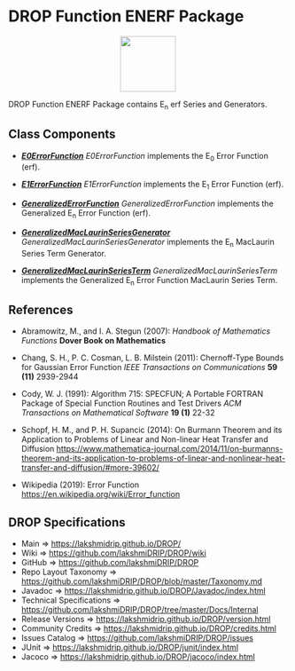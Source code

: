 # DROP Function ENERF Package

<p align="center"><img src="https://github.com/lakshmiDRIP/DROP/blob/master/DRIP_Logo.gif?raw=true" width="100"></p>

DROP Function ENERF Package contains E<sub>n</sub> erf Series and Generators.


## Class Components

 * [***E0ErrorFunction***](https://github.com/lakshmiDRIP/DROP/tree/master/src/main/java/org/drip/function/enerf/E0ErrorFunction.java)
 <i>E0ErrorFunction</i> implements the E<sub>0</sub> Error Function (erf).

 * [***E1ErrorFunction***](https://github.com/lakshmiDRIP/DROP/tree/master/src/main/java/org/drip/function/enerf/E1ErrorFunction.java)
 <i>E1ErrorFunction</i> implements the E<sub>1</sub> Error Function (erf).

 * [***GeneralizedErrorFunction***](https://github.com/lakshmiDRIP/DROP/tree/master/src/main/java/org/drip/function/enerf/GeneralizedErrorFunction.java)
 <i>GeneralizedErrorFunction</i> implements the Generalized E<sub>n</sub> Error Function (erf).

 * [***GeneralizedMacLaurinSeriesGenerator***](https://github.com/lakshmiDRIP/DROP/tree/master/src/main/java/org/drip/function/enerf/GeneralizedMacLaurinSeriesGenerator.java)
 <i>GeneralizedMacLaurinSeriesGenerator</i> implements the E<sub>n</sub> MacLaurin Series Term Generator.

 * [***GeneralizedMacLaurinSeriesTerm***](https://github.com/lakshmiDRIP/DROP/tree/master/src/main/java/org/drip/function/enerf/GeneralizedMacLaurinSeriesTerm.java)
 <i>GeneralizedMacLaurinSeriesTerm</i> implements the Generalized E<sub>n</sub> Error Function MacLaurin Series Term.


## References

 * Abramowitz, M., and I. A. Stegun (2007): <i>Handbook of Mathematics Functions</i> <b>Dover Book on Mathematics</b>

 * Chang, S. H., P. C. Cosman, L. B. Milstein (2011): Chernoff-Type Bounds for Gaussian Error Function <i>IEEE Transactions on Communications</i> <b>59 (11)</b> 2939-2944

 * Cody, W. J. (1991): Algorithm 715: SPECFUN; A Portable FORTRAN Package of Special Function Routines and Test Drivers <i>ACM Transactions on Mathematical Software</i> <b>19 (1)</b> 22-32

 * Schopf, H. M., and P. H. Supancic (2014): On Burmann Theorem and its Application to Problems of Linear and Non-linear Heat Transfer and Diffusion https://www.mathematica-journal.com/2014/11/on-burmanns-theorem-and-its-application-to-problems-of-linear-and-nonlinear-heat-transfer-and-diffusion/#more-39602/

 * Wikipedia (2019): Error Function https://en.wikipedia.org/wiki/Error_function


## DROP Specifications

 * Main                     => https://lakshmidrip.github.io/DROP/
 * Wiki                     => https://github.com/lakshmiDRIP/DROP/wiki
 * GitHub                   => https://github.com/lakshmiDRIP/DROP
 * Repo Layout Taxonomy     => https://github.com/lakshmiDRIP/DROP/blob/master/Taxonomy.md
 * Javadoc                  => https://lakshmidrip.github.io/DROP/Javadoc/index.html
 * Technical Specifications => https://github.com/lakshmiDRIP/DROP/tree/master/Docs/Internal
 * Release Versions         => https://lakshmidrip.github.io/DROP/version.html
 * Community Credits        => https://lakshmidrip.github.io/DROP/credits.html
 * Issues Catalog           => https://github.com/lakshmiDRIP/DROP/issues
 * JUnit                    => https://lakshmidrip.github.io/DROP/junit/index.html
 * Jacoco                   => https://lakshmidrip.github.io/DROP/jacoco/index.html
